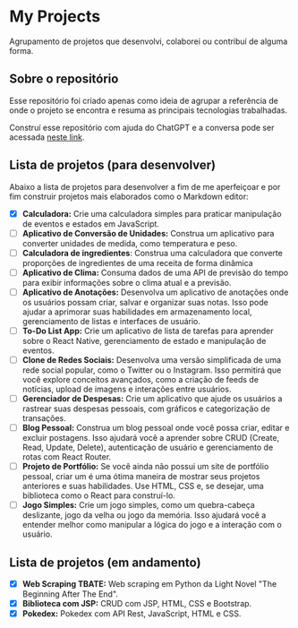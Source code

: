 # My Projects

Agrupamento de projetos que desenvolvi, colaborei ou contribuí de alguma forma.

## Sobre o repositório

Esse repositório foi criado apenas como ideia de agrupar a referência de onde o projeto se encontra e resuma as principais tecnologias trabalhadas.

Construí esse repositório com ajuda do ChatGPT e a conversa pode ser acessada [neste link](https://chat.openai.com/share/e3eaa285-5bae-4f31-91ed-5f4519bfc947).

## Lista de projetos (para desenvolver)

Abaixo a lista de projetos para desenvolver a fim de me aperfeiçoar e por fim construir projetos mais elaborados como o Markdown editor:

- [x] __Calculadora:__ Crie uma calculadora simples para praticar manipulação de eventos e estados em JavaScript.
- [ ] __Aplicativo de Conversão de Unidades:__ Construa um aplicativo para converter unidades de medida, como temperatura e peso.
- [ ] __Calculadora de ingredientes__: Construa uma calculadora que converte proporções de ingredientes de uma receita de forma dinâmica
- [ ] __Aplicativo de Clima:__ Consuma dados de uma API de previsão do tempo para exibir informações sobre o clima atual e a previsão.
- [ ] __Aplicativo de Anotações:__ Desenvolva um aplicativo de anotações onde os usuários possam criar, salvar e organizar suas notas. Isso pode ajudar a aprimorar suas habilidades em armazenamento local, gerenciamento de listas e interfaces de usuário.
- [ ] __To-Do List App:__ Crie um aplicativo de lista de tarefas para aprender sobre o React Native, gerenciamento de estado e manipulação de eventos.
- [ ] __Clone de Redes Sociais:__ Desenvolva uma versão simplificada de uma rede social popular, como o Twitter ou o Instagram. Isso permitirá que você explore conceitos avançados, como a criação de feeds de notícias, upload de imagens e interações entre usuários.
- [ ] __Gerenciador de Despesas:__ Crie um aplicativo que ajude os usuários a rastrear suas despesas pessoais, com gráficos e categorização de transações.
- [ ] __Blog Pessoal:__ Construa um blog pessoal onde você possa criar, editar e excluir postagens. Isso ajudará você a aprender sobre CRUD (Create, Read, Update, Delete), autenticação de usuário e gerenciamento de rotas com React Router.
- [ ] __Projeto de Portfólio:__ Se você ainda não possui um site de portfólio pessoal, criar um é uma ótima maneira de mostrar seus projetos anteriores e suas habilidades. Use HTML, CSS e, se desejar, uma biblioteca como o React para construí-lo.
- [ ] __Jogo Simples:__ Crie um jogo simples, como um quebra-cabeça deslizante, jogo da velha ou jogo da memória. Isso ajudará você a entender melhor como manipular a lógica do jogo e a interação com o usuário.

## Lista de projetos (em andamento)

- [x] __Web Scraping TBATE:__ Web scraping em Python da Light Novel "The Beginning After The End".
- [x] __Biblioteca com JSP:__ CRUD com JSP, HTML, CSS e Bootstrap.
- [x] __Pokedex:__ Pokedex com API Rest, JavaScript, HTML e CSS.
